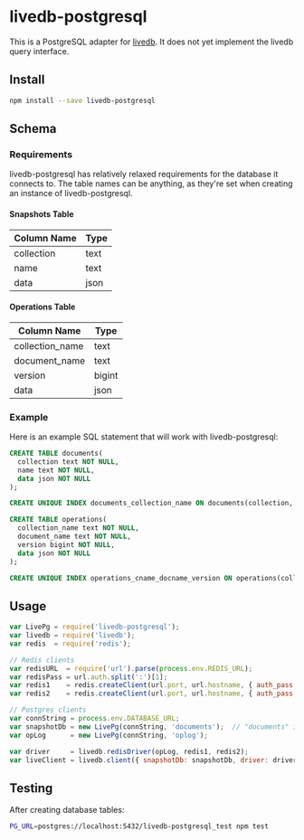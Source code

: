 # livedb-postgresql

This is a PostgreSQL adapter for [livedb][livedb]. It does not yet implement the
livedb query interface.

## Install

```sh
npm install --save livedb-postgresql
```

## Schema

### Requirements

livedb-postgresql has relatively relaxed requirements for the database it connects to. The table names can be anything, as they're set when creating an instance of livedb-postgresql.

#### Snapshots Table

| Column Name | Type |
|-------------|------|
| collection  | text |
| name        | text |
| data        | json |

#### Operations Table

| Column Name     | Type   |
|-----------------|--------|
| collection_name | text   |
| document_name   | text   |
| version         | bigint |
| data            | json   |

### Example

Here is an example SQL statement that will work with livedb-postgresql:

```sql
CREATE TABLE documents(
  collection text NOT NULL,
  name text NOT NULL,
  data json NOT NULL
);

CREATE UNIQUE INDEX documents_collection_name ON documents(collection, name);

CREATE TABLE operations(
  collection_name text NOT NULL,
  document_name text NOT NULL,
  version bigint NOT NULL,
  data json NOT NULL
);

CREATE UNIQUE INDEX operations_cname_docname_version ON operations(collection_name, document_name, version);
```

## Usage

```javascript
var LivePg = require('livedb-postgresql');
var livedb = require('livedb');
var redis  = require('redis');

// Redis clients
var redisURL  = require('url').parse(process.env.REDIS_URL);
var redisPass = url.auth.split(':')[1];
var redis1    = redis.createClient(url.port, url.hostname, { auth_pass: redisPass });
var redis2    = redis.createClient(url.port, url.hostname, { auth_pass: redisPass });

// Postgres clients
var connString = process.env.DATABASE_URL;
var snapshotDb = new LivePg(connString, 'documents');  // "documents" is a table
var opLog      = new LivePg(connString, 'oplog');

var driver     = livedb.redisDriver(opLog, redis1, redis2);
var liveClient = livedb.client({ snapshotDb: snapshotDb, driver: driver });
```

## Testing

After creating database tables:

```sh
PG_URL=postgres://localhost:5432/livedb-postgresql_test npm test
```

[livedb]: https://github.com/share/livedb
[schema]: https://github.com/slowink/livedb-postgresql/blob/master/schema.sql
